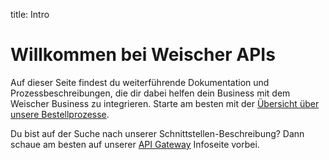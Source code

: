 title: Intro

# Willkommen bei Weischer APIs

Auf dieser Seite findest du weiterführende Dokumentation und Prozessbeschreibungen, die dir dabei helfen dein Business mit dem Weischer Business zu integrieren. Starte am besten mit der [Übersicht über unsere Bestellprozesse](bestellungen/Einführung-Bestellprozess.md).

Du bist auf der Suche nach unserer Schnittstellen-Beschreibung? Dann schaue am besten auf unserer 
[API Gateway](Api-Gateway.md) Infoseite vorbei.

